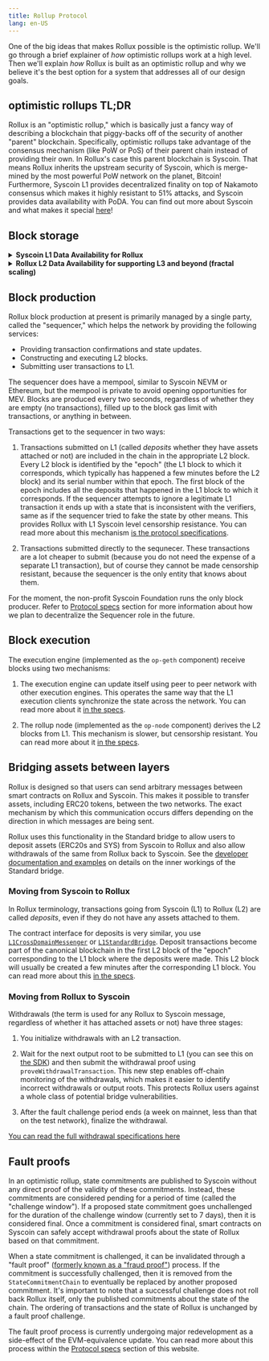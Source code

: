 ```yaml
---
title: Rollup Protocol
lang: en-US
---
```


One of the big ideas that makes Rollux possible is the optimistic rollup.
We'll go through a brief explainer of *how* optimistic rollups work at a high level.
Then we'll explain *how* Rollux is built as an optimistic rollup and why we believe it's the best option for a system that addresses all of our design goals.

## optimistic rollups TL;DR

Rollux is an "optimistic rollup," which is basically just a fancy way of describing a blockchain that piggy-backs off of the security of another "parent" blockchain.
Specifically, optimistic rollups take advantage of the consensus mechanism (like PoW or PoS) of their parent chain instead of providing their own.
In Rollux's case this parent blockchain is Syscoin. That means Rollux inherits the upstream security of Syscoin, which is merge-mined by the most powerful PoW network on the planet, Bitcoin! Furthermore, Syscoin L1 provides decentralized finality on top of Nakamoto consensus which makes it highly resistant to 51% attacks, and Syscoin provides data availability with PoDA. You can find out more about Syscoin and what makes it special [here](../sys/README.md)!


## Block storage

<details>
<summary><b>Syscoin L1 Data Availability for Rollux</b></summary>
Unlike Optimism which must expensively store blocks on the Ethereum L1 as calldata, Rollux L2 blocks are stored via Syscoin's Layer 1 PoDA protocol (Proof-of-Data-Availability). A proof of the block is stored on Syscoin's native (UTXO) blockchain, and the entirety of the raw block data is stored in the cloud via Syscoin full nodes that also function as PoDA cloud clients.

Refer to [PoDA](../sys/PoDA.md) for a high level understanding of Syscoin PoDA and its benefits.

In brief, PoDA already provides a number of benefits over Ethereum's work-in-progress and future DA solution (proto-danksharding):


1. PoDA does not need to shard data. Every full node processes blobs fully.
   - Trust yourself only
   - Fewer attack vectors, more resistant to censorship
   - Data is simple to reproduce and check
   - Syscoin can prune data much quicker, and tie in pruning with finality + 6 hours.
2. PoDA uses Keccak-based blobs instead of KZG commitments.
   - No trusted setup
   - Quantum safe
   - Very performant

Go compare Rollux's and Optimism's approaches to data availability firsthand by viewing this Github commit: [https://github.com/sys-labs/rollux/commit/25a4c9410ddae31ff7195f67495491f71e684e03](https://github.com/sys-labs/rollux/commit/25a4c9410ddae31ff7195f67495491f71e684e03). You can also view the full diff here: [https://github.com/ethereum-optimism/optimism/compare/develop...sys-labs:rollux:develop](https://github.com/ethereum-optimism/optimism/compare/develop...sys-labs:rollux:develop).

</details>  

<details>
<summary><b>Rollux L2 Data Availability for supporting L3 and beyond (fractal scaling)</b></summary>

Another key differentiator in Rollux's favor is that it is already primed to support L3s and fractal scaling with proper data availability. This is because Rollux offers its own implementation of PoDA natively. This means other layers can use Rollux for data availability. Rollux PoDA handles data storage in a similar manner as Syscoin, with the added benefits of more throughput and even lower costs. Fractal layers using Rollux also inherit the security of Syscoin's L1, as Rollux stores its own block data there. 

</details>

## Block production

Rollux block production at present is primarily managed by a single party, called the "sequencer," which helps the network by providing the following services:

- Providing transaction confirmations and state updates.
- Constructing and executing L2 blocks.
- Submitting user transactions to L1.

The sequencer does have a mempool, similar to Syscoin NEVM or Ethereum, but the mempool is private to avoid opening opportunities for MEV. Blocks are produced every two seconds, regardless of whether they are empty (no transactions), filled up to the block gas limit with transactions, or anything in between.

Transactions get to the sequencer in two ways:

1. Transactions submitted on L1 (called *deposits* whether they have assets attached or not) are included in the chain in the appropriate L2 block.
   Every L2 block is identified by the "epoch" (the L1 block to which it corresponds, which typically has happened a few minutes before the L2 block) and its serial number within that epoch.
   The first block of the epoch includes all the deposits that happened in the L1 block to which it corresponds.
   If the sequencer attempts to ignore a legitimate L1 transaction it ends up with a state that is inconsistent with the verifiers, same as if the sequencer tried to fake the state by other means.
   This provides Rollux with L1 Syscoin level censorship resistance.
   You can read more about this mechanism [is the protocol specifications](https://github.com/sys-labs/rollux/blob/develop/specs/derivation.md#deriving-the-transaction-list).

1. Transactions submitted directly to the sequnecer. 
   These transactions are a lot cheaper to submit (because you do not need the expense of a separate L1 transaction), but of course they cannot be made censorship resistant, because the sequencer is the only entity that knows about them.

For the moment, the non-profit Syscoin Foundation runs the only block producer. Refer to [Protocol specs](../protocol/README.md) section for more information about how we plan to decentralize the Sequencer role in the future.

## Block execution

The execution engine (implemented as the `op-geth` component) receive blocks using two mechanisms:

1. The execution engine can update itself using peer to peer network with other execution engines.
   This operates the same way that the L1 execution clients synchronize the state across the network.
   You can read more about it [in the specs](https://github.com/sys-labs/rollux/blob/develop/specs/exec-engine.md#happy-path-sync). 

1. The rollup node (implemented as the `op-node` component) derives the L2 blocks from L1.
   This mechanism is slower, but censorship resistant.
   You can read more about it [in the specs](https://github.com/sys-labs/rollux/blob/develop/specs/exec-engine.md#worst-case-sync).


## Bridging assets between layers

Rollux is designed so that users can send arbitrary messages between smart contracts on Rollux and Syscoin.
This makes it possible to transfer assets, including ERC20 tokens, between the two networks.
The exact mechanism by which this communication occurs differs depending on the direction in which messages are being sent.

Rollux uses this functionality in the Standard bridge to allow users to deposit assets (ERC20s and SYS) from Syscoin to Rollux and also allow withdrawals of the same from Rollux back to Syscoin.
See the [developer documentation and examples](../developers/bridge/standard-bridge/) on details on the inner workings of the Standard bridge.

### Moving from Syscoin to Rollux

In Rollux terminology, transactions going from Syscoin (L1) to Rollux (L2) are called *deposits*, even if they do not have any assets attached to them.

The contract interface for deposits is very similar, you use [`L1CrossDomainMessenger`](https://github.com/sys-labs/rollux-tutorial/tree/main/cross-dom-comm) or [`L1StandardBridge`](https://github.com/sys-labs/rollux/blob/develop/packages/contracts-bedrock/contracts/L1/L1StandardBridge.sol).
Deposit transactions become part of the canonical blockchain in the first L2 block of the "epoch" corresponding to the L1 block where the deposits were made. 
This L2 block will usually be created a few minutes after the corresponding L1 block.
You can read more about this [in the specs](https://github.com/sys-labs/rollux/blob/develop/specs/deposits.md).


### Moving from Rollux to Syscoin

Withdrawals (the term is used for any Rollux to Syscoin message, regardless of whether it has attached assets or not) have three stages:

1. You initialize withdrawals with an L2 transaction.

1. Wait for the next output root to be submitted to L1 (you can see this on [the SDK](../sdk/js-client.md)) and then submit the withdrawal proof using `proveWithdrawalTransaction`.
   This new step enables off-chain monitoring of the withdrawals, which makes it easier to identify incorrect withdrawals or output roots.
   This protects Rollux users against a whole class of potential bridge vulnerabilities.

1. After the fault challenge period ends (a week on mainnet, less than that on the test network), finalize the withdrawal.

[You can read the full withdrawal specifications here](https://github.com/sys-labs/rollux/blob/develop/specs/withdrawals.md)



## Fault proofs

In an optimistic rollup, state commitments are published to Syscoin without any direct proof of the validity of these commitments.
Instead, these commitments are considered pending for a period of time (called the "challenge window").
If a proposed state commitment goes unchallenged for the duration of the challenge window (currently set to 7 days), then it is considered final.
Once a commitment is considered final, smart contracts on Syscoin can safely accept withdrawal proofs about the state of Rollux based on that commitment.

When a state commitment is challenged, it can be invalidated through a "fault proof" ([formerly known as a "fraud proof"](https://github.com/ethereum-optimism/optimistic-specs/discussions/53)) process.
If the commitment is successfully challenged, then it is removed from the `StateCommitmentChain` to eventually be replaced by another proposed commitment.
It's important to note that a successful challenge does not roll back Rollux itself, only the published commitments about the state of the chain.
The ordering of transactions and the state of Rollux is unchanged by a fault proof challenge.

The fault proof process is currently undergoing major redevelopment as a side-effect of the EVM-equivalence update.
You can read more about this process within the [Protocol specs](../protocol/README.md) section of this website.


